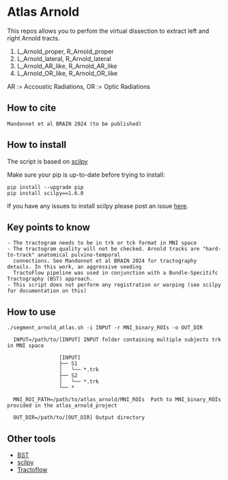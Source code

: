 # Atlas Arnold

This repos allows you to perfom the virtual dissection to extract left and right Arnold tracts.

1) L_Arnold_proper, R_Arnold_proper
2) L_Arnold_lateral, R_Arnold_lateral
3) L_Arnold_AR_like, R_Arnold_AR_like
4) L_Arnold_OR_like, R_Arnold_OR_like

AR := Accoustic Radiations, OR := Optic Radiations

## How to cite
```
Mandonnet et al BRAIN 2024 (to be published)
```

## How to install

The script is based on [scilpy](https://github.com/scilus/scilpy)

Make sure your pip is up-to-date before trying to install:
```
pip install --upgrade pip
pip install scilpy==1.6.0
```

If you have any issues to install scilpy please post an issue [here](https://github.com/scilus/scilpy/issues).

## Key points to know

    - The tractogram needs to be in trk or tck format in MNI space
    - The tractogram quality will not be checked. Arnold tracks are "hard-to-track" anatomical pulvino-temporal
      connections. See Mandonnet et al BRAIN 2024 for tractography details. In this work, an aggressive seeding
      TractoFlow pipeline was used in conjunction with a Bundle-Specitifc Tractography (BST) approach. 
    - This script does not perform any registration or warping (see scilpy for documentation on this)

## How to use

```
./segment_arnold_atlas.sh -i INPUT -r MNI_binary_ROIs -o OUT_DIR

  INPUT=/path/to/[INPUT] INPUT folder containing multiple subjects trk in MNI space

                 [INPUT]
                 ├── S1
                 │   └── *.trk
                 ├── S2
                 │   └── *.trk
                 └── *

  MNI_ROI_PATH=/path/to/atlas_arnold/MNI_ROIs  Path to MNI_binary_ROIs provided in the atlas_arnold_project

  OUT_DIR=/path/to/[OUT_DIR] Output directory
```

## Other tools

- [BST](https://github.com/scilus/bst_flow)
- [scilpy](https://github.com/scilus/scilpy)
- [Tractoflow](https://github.com/scilus/tractoflow)
